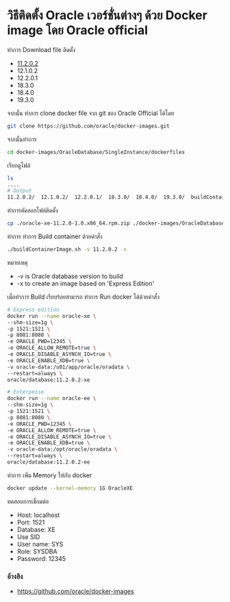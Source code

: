 # วิธีติดตั้ง Oracle เวอร์ชั่นต่างๆ ด้วย Docker image โดย Oracle official

ทำการ Download file ติดตั้ง
- [11.2.0.2](https://mega.nz/file/fkYCxLCb#uUfozWIKKf75FXJmv0hIFh8S7Oc0QgugV44PFsVBioc)
- 12.1.0.2
- 12.2.0.1
- 18.3.0
- 18.4.0
- 19.3.0

จากนั้น ทำการ clone docker file จาก git ของ Oracle Official ได้โดย
```bash
git clone https://github.com/oracle/docker-images.git
```

จากนั้นทำการ
```bash
cd docker-images/OracleDatabase/SingleInstance/dockerfiles
```

เรียกดูไฟล์
```bash
ls
....
# Output
11.2.0.2/  12.1.0.2/  12.2.0.1/  18.3.0/  18.4.0/  19.3.0/  buildContainerImage.sh*
```

ทำการคัดลอกไฟล์ติดตั้ง
```bash
cp ./oracle-xe-11.2.0-1.0.x86_64.rpm.zip ./docker-images/OracleDatabase/SingleInstance/dockerfiles/11.2.0.2/oracle-xe-11.2.0-1.0.x86_64.rpm.zip
```

ทำการ ทำการ Build container ด้วยคำสั่ง
```bash
./buildContainerImage.sh -v 11.2.0.2 -x
```
หมายเหตุ
- -v is Oracle database version to build
- -x to create an image based on 'Express Edition'

เมื่อทำการ Build เรียบร้อยสามารถ ทำการ Run docker ได้ด้วยคำสั่ง
```bash
# Express edition
docker run --name oracle-xe \
--shm-size=1g \
-p 1521:1521 \
-p 8081:8080 \
-e ORACLE_PWD=12345 \
-e ORACLE_ALLOW_REMOTE=true \
-e ORACLE_DISABLE_ASYNCH_IO=true \
-e ORACLE_ENABLE_XDB=true \
-v oracle-data:/u01/app/oracle/oradata \
--restart=always \
oracle/database:11.2.0.2-xe

# Enterpeise
docker run --name oracle-ee \
--shm-size=1g \
-p 1521:1521 \
-p 8081:8080 \
-e ORACLE_PWD=12345 \
-e ORACLE_ALLOW_REMOTE=true \
-e ORACLE_DISABLE_ASYNCH_IO=true \
-e ORACLE_ENABLE_XDB=true \
-v oracle-data:/opt/oracle/oradata \
--restart=always \
oracle/database:11.2.0.2-ee
```

ทำการ เพิ่ม Memory ให้กับ docker
```bash
docker update --kernel-memory 1G OracleXE
```


ทดสอบการเชื่อมต่อ
- Host: localhost
- Port: 1521
- Database: XE
- Use SID
- User name: SYS
- Role: SYSDBA
- Password: 12345


### อ้างอิง
- https://github.com/oracle/docker-images
